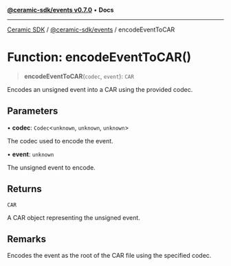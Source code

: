 [**@ceramic-sdk/events v0.7.0**](../README.md) • **Docs**

***

[Ceramic SDK](../../../README.md) / [@ceramic-sdk/events](../README.md) / encodeEventToCAR

# Function: encodeEventToCAR()

> **encodeEventToCAR**(`codec`, `event`): `CAR`

Encodes an unsigned event into a CAR using the provided codec.

## Parameters

• **codec**: `Codec`\<`unknown`, `unknown`, `unknown`\>

The codec used to encode the event.

• **event**: `unknown`

The unsigned event to encode.

## Returns

`CAR`

A CAR object representing the unsigned event.

## Remarks

Encodes the event as the root of the CAR file using the specified codec.

